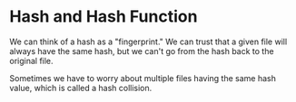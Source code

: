 # Hash and Hash Function

We can think of a hash as a "fingerprint." We can trust that a given file will always have the same hash, but we can't go from the hash back to the original file.

Sometimes we have to worry about multiple files having the same hash value, which is called a hash collision.